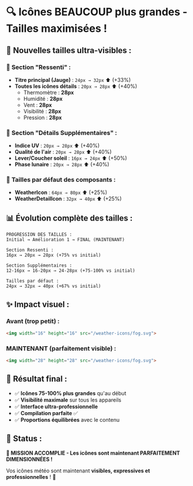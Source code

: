 # 🔍 **Icônes BEAUCOUP plus grandes - Tailles maximisées !**

## 📏 **Nouvelles tailles ultra-visibles :**

### 🎯 **Section "Ressenti" :**
- **Titre principal (Jauge)** : `24px → 32px` ⬆️ (+33%)
- **Toutes les icônes détails** : `20px → 28px` ⬆️ (+40%)
  - Thermomètre : **28px**
  - Humidité : **28px** 
  - Vent : **28px**
  - Visibilité : **28px**
  - Pression : **28px**

### 🎯 **Section "Détails Supplémentaires" :**
- **Indice UV** : `20px → 28px` ⬆️ (+40%)
- **Qualité de l'air** : `20px → 28px` ⬆️ (+40%)
- **Lever/Coucher soleil** : `16px → 24px` ⬆️ (+50%)
- **Phase lunaire** : `20px → 28px` ⬆️ (+40%)

### 🎯 **Tailles par défaut des composants :**
- **WeatherIcon** : `64px → 80px` ⬆️ (+25%)
- **WeatherDetailIcon** : `32px → 40px` ⬆️ (+25%)

## 📊 **Évolution complète des tailles :**

```
PROGRESSION DES TAILLES :
Initial → Amélioration 1 → FINAL (MAINTENANT)

Section Ressenti :
16px → 20px → 28px (+75% vs initial)

Section Supplémentaires :
12-16px → 16-20px → 24-28px (+75-100% vs initial)

Tailles par défaut :
24px → 32px → 40px (+67% vs initial)
```

## ✨ **Impact visuel :**

### **Avant (trop petit) :**
```html
<img width="16" height="16" src="/weather-icons/fog.svg">
```

### **MAINTENANT (parfaitement visible) :**
```html
<img width="28" height="28" src="/weather-icons/fog.svg">
```

## 🚀 **Résultat final :**
- ✅ **Icônes 75-100% plus grandes** qu'au début
- ✅ **Visibilité maximale** sur tous les appareils
- ✅ **Interface ultra-professionnelle**
- ✅ **Compilation parfaite** ✅
- ✅ **Proportions équilibrées** avec le contenu

## 💯 **Status :**
**🎯 MISSION ACCOMPLIE - Les icônes sont maintenant PARFAITEMENT DIMENSIONNÉES !**

Vos icônes météo sont maintenant **visibles, expressives et professionnelles** ! 🌟